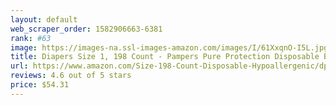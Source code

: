 ```yaml
---
layout: default 
﻿web_scraper_order: 1582906663-6381
rank: #63
image: https://images-na.ssl-images-amazon.com/images/I/61XxqnO-I5L.jpg
title: Diapers Size 1, 198 Count - Pampers Pure Protection Disposable Baby Diapers,…
url: https://www.amazon.com/Size-198-Count-Disposable-Hypoallergenic/dp/B07JQM8BR1/ref=zg_mw_hpc_63?_encoding=UTF8&psc=1&refRID=25WQDBTAJF2JRCYG7BG8
reviews: 4.6 out of 5 stars
price: $54.31 
---
```

